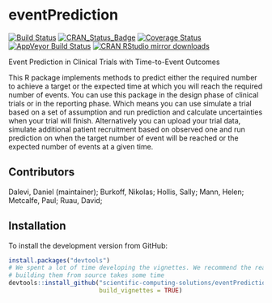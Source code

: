 # eventPrediction

[![Build Status](https://travis-ci.org/scientific-computing-solutions/eventPrediction.svg?branch=master)](https://travis-ci.org/scientific-computing-solutions/eventPrediction)
[![CRAN_Status_Badge](http://www.r-pkg.org/badges/version/eventPrediction)](https://cran.r-project.org/package=eventPrediction)
[![Coverage Status](https://coveralls.io/repos/scientific-computing-solutions/eventPrediction/badge.svg?branch=forCRAN&service=github)](https://coveralls.io/github/scientific-computing-solutions/eventPrediction?branch=forCRAN)
[![AppVeyor Build Status](https://ci.appveyor.com/api/projects/status/github/scientific-computing-solutions/eventPrediction?branch=forCRAN&svg=true)](https://ci.appveyor.com/project/scientific-computing-solutions/eventPrediction)
[![CRAN RStudio mirror downloads](http://cranlogs.r-pkg.org/badges/eventPrediction)](https://cran.r-project.org/package=eventPrediction)

Event Prediction in Clinical Trials with Time-to-Event Outcomes

This R package implements methods to predict either the required number to achieve 
a target or the expected time at which you will reach the required number of events.
You can use this package in the design phase of clinical trials or in the reporting
phase. Which means you can use simulate a trial based on a set of assumption and 
run prediction and calculate uncertainties when your trial will finish. Alternatively 
you can upload your trial data, simulate additional patient recruitment based on 
observed one and run prediction on when the target number of event will be reached
or the expected number of events at a given time.

## Contributors
Dalevi, Daniel (maintainer); Burkoff, Nikolas; Hollis, Sally; Mann, Helen; Metcalfe,
 Paul; Ruau, David;

## Installation

To install the development version from GitHub:
```R
install.packages("devtools")
# We spent a lot of time developing the vignettes. We recommend the read but 
# building them from source takes some time
devtools::install_github("scientific-computing-solutions/eventPrediction", 
                         build_vignettes = TRUE)
```
